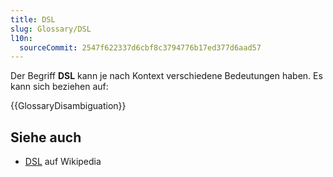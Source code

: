 ```yaml
---
title: DSL
slug: Glossary/DSL
l10n:
  sourceCommit: 2547f622337d6cbf8c3794776b17ed377d6aad57
---
```


Der Begriff **DSL** kann je nach Kontext verschiedene Bedeutungen haben. Es kann sich beziehen auf:

{{GlossaryDisambiguation}}

## Siehe auch

- [DSL](<https://en.wikipedia.org/wiki/DSL_(disambiguation)>) auf Wikipedia
